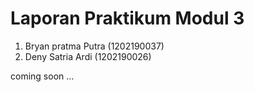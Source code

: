 # Laporan Praktikum Modul 3

1. Bryan pratma Putra (1202190037)
2. Deny Satria Ardi (1202190026)

coming soon ...
